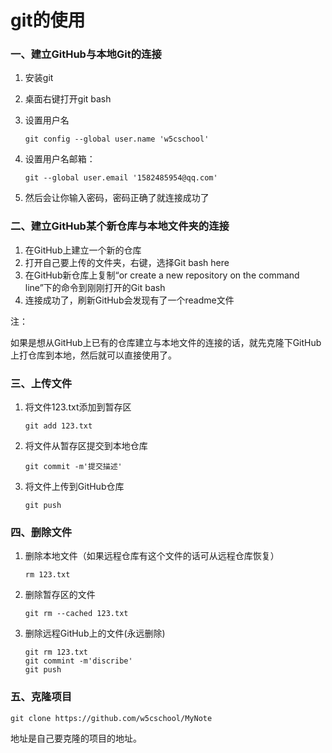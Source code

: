 # git的使用

### 一、建立GitHub与本地Git的连接



1. 安装git

2. 桌面右键打开git bash

3. 设置用户名	

   ```
   git config --global user.name 'w5cschool'
   ```

   

4. 设置用户名邮箱：

   ```
   git --global user.email '1582485954@qq.com'
   ```

   

5. 然后会让你输入密码，密码正确了就连接成功了



### 二、建立GitHub某个新仓库与本地文件夹的连接

1. 在GitHub上建立一个新的仓库
2. 打开自己要上传的文件夹，右键，选择Git bash here
3. 在GitHub新仓库上复制“or create a new repository on the command line”下的命令到刚刚打开的Git bash
4. 连接成功了，刷新GitHub会发现有了一个readme文件

注：

如果是想从GitHub上已有的仓库建立与本地文件的连接的话，就先克隆下GitHub上打仓库到本地，然后就可以直接使用了。



### 三、上传文件

1. 将文件123.txt添加到暂存区

   ```
   git add 123.txt
   ```

   

2. 将文件从暂存区提交到本地仓库

   ```
   git commit -m'提交描述'
   ```

   

3. 将文件上传到GitHub仓库

   ```
   git push
   ```

   

### 四、删除文件

1. 删除本地文件（如果远程仓库有这个文件的话可从远程仓库恢复）

   ```
   rm 123.txt
   ```

2. 删除暂存区的文件

   ```
   git rm --cached 123.txt
   ```

3. 删除远程GitHub上的文件(永远删除)

   ```
   git rm 123.txt
   git commint -m'discribe'
   git push
   ```

   



### 五、克隆项目

```
git clone https://github.com/w5cschool/MyNote
```

地址是自己要克隆的项目的地址。



